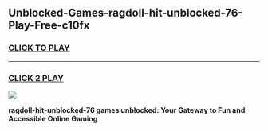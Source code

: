 
## Unblocked-Games-ragdoll-hit-unblocked-76-Play-Free-c10fx
<h3>
<a href="https://premium76.site?title=ragdoll-hit-unblocked-76&ref=23A">CLICK TO PLAY</a></h3>
<hr>

<h3>
<a href="https://premium76.site?title=ragdoll-hit-unblocked-76&ref=23A">CLICK 2 PLAY</a>
  
</h3>

<a href="https://premium76.site?title=ragdoll-hit-unblocked-76&ref=23A"><img src="https://clearcache.store/games.png"></a>


**ragdoll-hit-unblocked-76 games unblocked: Your Gateway to Fun and Accessible Online Gaming**
